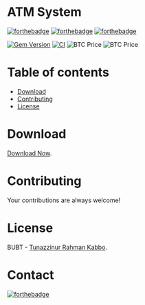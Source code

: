 # ATM System

[![forthebadge](https://forthebadge.com/images/badges/made-with-c-sharp.svg)](http://forthebadge.com)
[![forthebadge](http://forthebadge.com/images/badges/built-with-love.svg)](http://forthebadge.com)
[![forthebadge](https://forthebadge.com/images/badges/built-by-developers.svg)](http://forthebadge.com)

[![Gem Version](https://badge.fury.io/rb/colorls.svg)](https://badge.fury.io/rb/colorls)
[![CI](https://github.com/athityakumar/colorls/actions/workflows/ruby.yml/badge.svg)](https://github.com/athityakumar/colorls/actions/workflows/ruby.yml)
![BTC Price](https://badgen.net/https/napkin-examples.npkn.net/bitcoin-badge)
![BTC Price](https://badgen.net/https/napkin-examples.npkn.net/bitcoin-badge)



# Table of contents
- [Download](#download)
- [Contributing](#contributing)
- [License](#license)

# Download
[Download Now](https://github.com/Kabbo45/ATM-System-CSharp/archive/refs/heads/main.zip).

# Contributing
Your contributions are always welcome!

# License
BUBT - [Tunazzinur Rahman Kabbo](https://github.com/Kabbo45/).

# Contact
[![forthebadge](https://img.shields.io/badge/Gmail-D14836?style=for-the-badge&logo=gmail&logoColor=white)](https://mail.google.com/mail/u/0/#inbox/FMfcgzGqPpXKscMDBnkdwDlfcFKJJZtB?compose=CllgCJqXxhGKLcKvWnmtctHlNZjXBkqzXvxcbCvdcwLxtMRHDgkFzMcGvSRSnMLSqhLmgWpdcjq)
